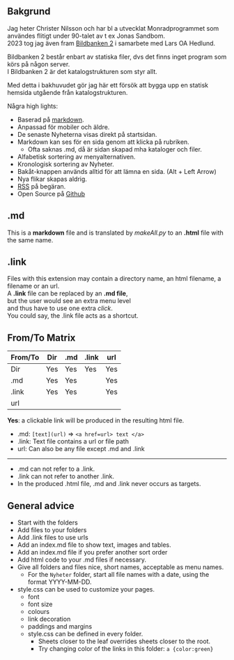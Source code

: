  ## Bakgrund

Jag heter Christer Nilsson och har bl a utvecklat Monradprogrammet som användes flitigt under 90-talet av t ex Jonas Sandbom.  
2023 tog jag även fram [Bildbanken 2](BB2?query=Seniorschack) i samarbete med Lars OA Hedlund.

Bildbanken 2 består enbart av statiska filer, dvs det finns inget program som körs på någon server.  
I Bildbanken 2 är det katalogstrukturen som styr allt.

Med detta i bakhuvudet gör jag här ett försök att bygga upp en statisk hemsida utgående från katalogstrukturen.

Några high lights:

* Baserad på [markdown](https://www.markdownguide.org/cheat-sheet/).
* Anpassad för mobiler och äldre.
* De senaste Nyheterna visas direkt på startsidan.
* Markdown kan ses för en sida genom att klicka på rubriken.
  * Ofta saknas .md, då är sidan skapad mha kataloger och filer.  
* Alfabetisk sortering av menyalternativen.
* Kronologisk sortering av Nyheter.
* Bakåt-knappen används alltid för att lämna en sida. (Alt + Left Arrow)
* Nya flikar skapas aldrig.
* [RSS](https://sv.wikipedia.org/wiki/RSS) på begäran.
* Open Source på [Github](https://github.com/ChristerNilsson/2023/blob/main/023B-SeniorSchack/makeAll.py)

## .md

This is a **markdown** file and is translated by *makeAll.py* to an **.html** file with the same name.

## .link

Files with this extension may contain a directory name, an html filename, a filename or an url.  
A **.link** file can be replaced by an **.md file**,  
but the user would see an extra menu level  
and thus have to use one extra *click*.  
You could say, the .link file acts as a shortcut.  

## From/To Matrix

From/To|Dir|.md|.link|url
-------|---|---|-----|---
Dir    |Yes|Yes|Yes  |Yes
.md    |Yes|Yes|     |Yes
.link  |Yes|Yes|     |Yes
url    |   |   |     |

**Yes**: a clickable link will be produced in the resulting html file.

* .md: ```[text](url)``` => ```<a href=url> text </a>```
* .link: Text file contains a url or file path
* url: Can also be any file except .md and .link
---
* .md can not refer to a .link.
* .link can not refer to another .link.
* In the produced .html file, .md and .link never occurs as targets.

## General advice

* Start with the folders
* Add files to your folders
* Add .link files to use urls
* Add an index.md file to show text, images and tables.
* Add an index.md file if you prefer another sort order
* Add html code to your .md files if necessary.
* Give all folders and files nice, short names, acceptable as menu names.
    * For the ```Nyheter``` folder, start all file names with a date, using the format YYYY-MM-DD.
* style.css can be used to customize your pages.
    * font
    * font size
    * colours
    * link decoration
    * paddings and margins
    * style.css can be defined in every folder.
        * Sheets closer to the leaf overrides sheets closer to the root.
        * Try changing color of the links in this folder: ```a {color:green}```
